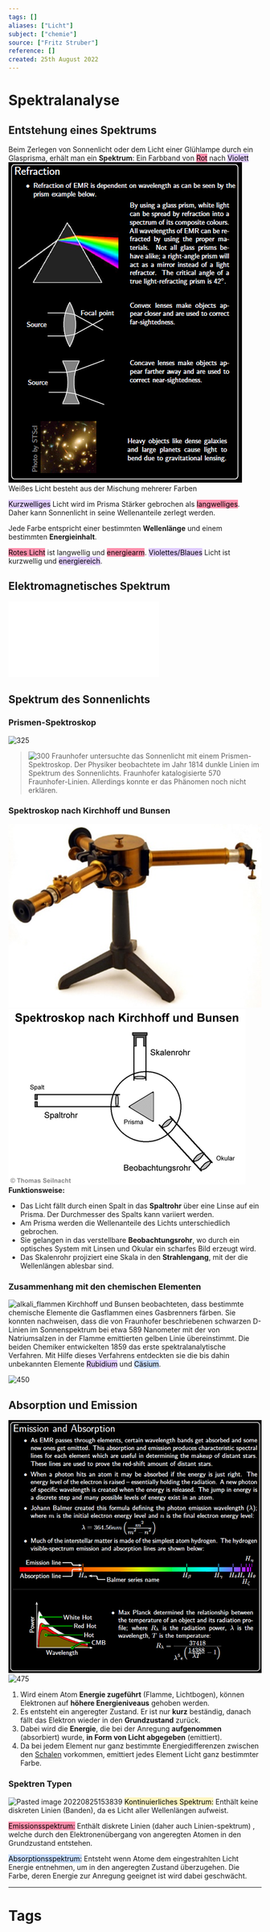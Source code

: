 ```yaml
---
tags: []
aliases: ["Licht"]
subject: ["chemie"]
source: ["Fritz Struber"]
reference: []
created: 25th August 2022
---
```


# Spektralanalyse
## Entstehung eines Spektrums
Beim Zerlegen von Sonnenlicht oder dem Licht einer Glühlampe durch ein Glasprisma, erhält man ein **Spektrum**:
Ein Farbband von <mark style="background: #FF5582A6;">Rot</mark> nach <mark style="background: #D2B3FFA6;">Violett</mark>
![Refraction](../assets/Refraction.png)
Weißes Licht besteht aus der Mischung mehrerer Farben


<mark style="background: #D2B3FFA6;">Kurzwelliges</mark> Licht wird im Prisma Stärker gebrochen als <mark style="background: #FF5582A6;">langwelliges</mark>.
Daher kann Sonnenlicht in seine Wellenanteile zerlegt werden.

Jede Farbe entspricht einer bestimmten **Wellenlänge** und einem bestimmten **Energieinhalt**.

<mark style="background: #FF5582A6;">Rotes Licht</mark> ist langwellig und <mark style="background: #FF5582A6;">energiearm</mark>.
<mark style="background: #D2B3FFA6;">Violettes/Blaues</mark> Licht ist kurzwellig und <mark style="background: #D2B3FFA6;">energiereich</mark>.

## Elektromagnetisches Spektrum
![spectrum_20090210](spectrum_20090210.pdf)

## Spektrum des Sonnenlichts
### Prismen-Spektroskop
![325](Pasted%20image%2020220825152529.png)
>![300](fraunhofer_linien.png)
> Fraunhofer untersuchte das Sonnenlicht mit einem Prismen-Spektroskop.
> Der Physiker beobachtete im Jahr 1814 dunkle Linien im Spektrum des Sonnenlichts. Fraunhofer katalogisierte 570 Fraunhofer-Linien.
> Allerdings konnte er das Phänomen noch nicht erklären.

### Spektroskop nach Kirchhoff und Bunsen
![425](chemie/assets/Spektroskop.png)
![Spektroskop](../assets/Spektroskop.png)
**Funktionsweise:**
- Das Licht fällt durch einen Spalt in das **Spaltrohr** über eine Linse auf ein Prisma. Der Durchmesser des Spalts kann variiert werden.
- Am Prisma werden die Wellenanteile des Lichts unterschiedlich gebrochen.
- Sie gelangen in das verstellbare **Beobachtungsrohr**, wo durch ein optisches System mit Linsen und Okular ein scharfes Bild erzeugt wird.
- Das Skalenrohr projiziert eine Skala in den **Strahlengang**, mit der die Wellenlängen ablesbar sind.

### Zusammenhang mit den chemischen Elementen
![alkali_flammen](alkali_flammen.png)
Kirchhoff und Bunsen beobachteten, dass bestimmte chemische Elemente die Gasflammen eines Gasbrenners färben.
Sie konnten nachweisen, dass die von Fraunhofer beschriebenen schwarzen D-Linien im Sonnenspektrum bei etwa 589 Nanometer mit der von Natriumsalzen in der Flamme emittierten gelben Linie übereinstimmt.
Die beiden Chemiker entwickelten 1859 das erste spektralanalytische Verfahren.
Mit Hilfe dieses Verfahrens entdeckten sie die bis dahin unbekannten Elemente <mark style="background: #D2B3FFA6;">Rubidium</mark> und <mark style="background: #ADCCFFA6;">Cäsium</mark>.

![450](Pasted%20image%2020220825153403.png)

## Absorption und Emission
![500](../assets/EmissionAbsorbtion.png)
![475](absorbtion_emission.png)
1. Wird einem Atom **Energie zugeführt** (Flamme, Lichtbogen), können Elektronen auf **höhere Energieniveaus** gehoben werden.
2. Es entsteht ein angeregter Zustand. Er ist nur **kurz** beständig, danach fällt das Elektron wieder in den **Grundzustand** zurück.
3. Dabei wird die **Energie**, die bei der Anregung **aufgenommen** (absorbiert) wurde, **in Form von Licht abgegeben** (emittiert).
4. Da bei jedem Element nur ganz bestimmte Energiedifferenzen zwischen den [Schalen](Orbitalmodell.md) vorkommen, emittiert jedes Element Licht ganz bestimmter Farbe.


### Spektren Typen 
![Pasted image 20220825153839](Pasted%20image%2020220825153839.png)
<mark style="background: #FFF3A3A6;">Kontinuierliches Spektrum:</mark> Enthält keine diskreten Linien (Banden), da es Licht aller Wellenlängen aufweist.

<mark style="background: #FF5582A6;">Emissionsspektrum:</mark> Enthält diskrete Linien (daher auch Linien-spektrum) , welche durch den Elektronenübergang von angeregten Atomen in den Grundzustand entstehen.

<mark style="background: #ADCCFFA6;">Absorptionsspektrum:</mark> Entsteht wenn Atome dem eingestrahlten Licht Energie entnehmen, um in den angeregten Zustand überzugehen. Die Farbe, deren Energie zur Anregung geeignet ist wird dabei geschwächt.


---
# Tags